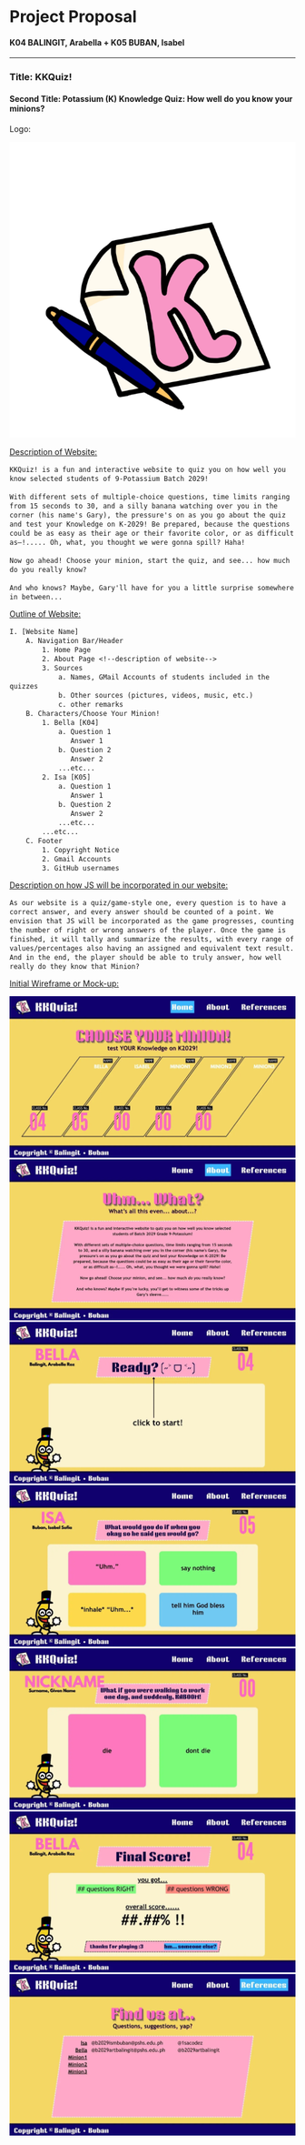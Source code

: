 # Project Proposal
#### K04 BALINGIT, Arabella + K05 BUBAN, Isabel

---

### Title: KKQuiz!
#### Second Title: Potassium (K) Knowledge Quiz: How well do you know your minions?
Logo:

![KKQuiz! Favicon](https://github.com/1sacodez/CS3_Project/blob/main/assets/KKQuiz!%20Favicon.webp)

<u> Description of Website: </u>

    KKQuiz! is a fun and interactive website to quiz you on how well you know selected students of 9-Potassium Batch 2029!

    With different sets of multiple-choice questions, time limits ranging from 15 seconds to 30, and a silly banana watching over you in the corner (his name's Gary), the pressure's on as you go about the quiz and test your Knowledge on K-2029! Be prepared, because the questions could be as easy as their age or their favorite color, or as difficult as—!..... Oh, what, you thought we were gonna spill? Haha!

    Now go ahead! Choose your minion, start the quiz, and see... how much do you really know?

    And who knows? Maybe, Gary'll have for you a little surprise somewhere in between...

<u> Outline of Website: </u>

    I. [Website Name]
        A. Navigation Bar/Header
            1. Home Page
            2. About Page <!--description of website-->
            3. Sources
                a. Names, GMail Accounts of students included in the quizzes
                b. Other sources (pictures, videos, music, etc.)
                c. other remarks
        B. Characters/Choose Your Minion!
            1. Bella [K04]
                a. Question 1
                   Answer 1
                b. Question 2
                   Answer 2
                ...etc...
            2. Isa [K05]
                a. Question 1
                   Answer 1
                b. Question 2
                   Answer 2
                ...etc...
            ...etc...
        C. Footer
            1. Copyright Notice
            2. Gmail Accounts
            3. GitHub usernames

<u> Description on how JS will be incorporated in our website: </u>

    As our website is a quiz/game-style one, every question is to have a correct answer, and every answer should be counted of a point. We envision that JS will be incorporated as the game progresses, counting the number of right or wrong answers of the player. Once the game is finished, it will tally and summarize the results, with every range of values/percentages also having an assigned and equivalent text result. And in the end, the player should be able to truly answer, how well really do they know that Minion?

<u> Initial Wireframe or Mock-up: </u>

![KKQuiz! Home_Page](https://github.com/1sacodez/CS3_Project/blob/main/assets/KKQuiz!%20Home_Page.webp)
![KKQuiz! About_Page](https://github.com/1sacodez/CS3_Project/blob/main/assets/KKQuiz!%20About_Page.webp)
![KKQuiz! Ready_Start_Game](https://github.com/1sacodez/CS3_Project/blob/main/assets/KKQuiz!%20Ready_Start_Game.webp)
![KKQuiz! ex._page_for_Mulcho_Question](https://github.com/1sacodez/CS3_Project/blob/main/assets/KKQuiz!%20ex._page_for_Mulcho_Question.webp)
![KKQuiz! ex._page_for_Two-Choice_Question](https://github.com/1sacodez/CS3_Project/blob/main/assets/KKQuiz!%20ex._page_for_Two-Choice_Question.webp)
![KKQuiz! ex._page_for_Results](https://github.com/1sacodez/CS3_Project/blob/main/assets/KKQuiz!%20%20ex._page_for_Results.webp)
![KKQuiz! References_Page](https://github.com/1sacodez/CS3_Project/blob/main/assets/KKQuiz!%20References_Page.webp)
